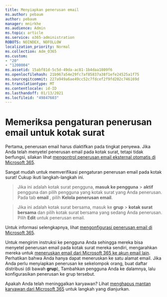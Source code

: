 ```yaml
---
title: Menyiapkan penerusan email
ms.author: pebaum
author: pebaum
manager: mnirkhe
ms.audience: Admin
ms.topic: article
ms.service: o365-administration
ROBOTS: NOINDEX, NOFOLLOW
localization_priority: Normal
ms.collection: Adm_O365
ms.custom:
- "20"
- "1200004"
ms.assetid: 15abf81d-5c5d-49da-ac81-1b4daa1809f6
ms.openlocfilehash: 21b967a54e29fc7af85837a38f1efe24525a1f75
ms.sourcegitcommit: 227a949a6ae49cc52c7fdcef2f9fd202c746169d
ms.translationtype: MT
ms.contentlocale: id-ID
ms.lasthandoff: 01/13/2021
ms.locfileid: "49847603"
---
```

# <a name="check-the-email-forwarding-settings-for-a-mailbox"></a>Memeriksa pengaturan penerusan email untuk kotak surat

Pertama, penerusan email harus diaktifkan pada tingkat penyewa. Jika Anda telah menyetel penerusan email pada kotak surat, tetapi tidak berfungsi, silakan lihat [mengontrol penerusan email eksternal otomatis di Microsoft 365](https://docs.microsoft.com/microsoft-365/security/office-365-security/external-email-forwarding?view=o365-worldwide).

Sangat mudah untuk memverifikasi pengaturan penerusan email pada kotak surat! Cukup ikuti langkah-langkah ini.
  
> Jika ini adalah kotak surat pengguna, **masuk ke pengguna** \> **aktif** pengguna dan pilih pengguna yang kotak surat yang Anda penerusan. Pada tab **email** , pilih **Kelola penerusan email**.

> Jika ini adalah kotak surat bersama, masuk ke **grup** \> **kotak surat bersama** dan pilih kotak surat bersama yang sedang Anda penerusan. Pilih **Edit** untuk penerusan email.

Untuk informasi selengkapnya, lihat [mengonfigurasi penerusan email di Microsoft 365](https://docs.microsoft.com/microsoft-365/admin/email/configure-email-forwarding).
  
Untuk mengirim instruksi ke pengguna Anda sehingga mereka bisa menyetel penerusan email pada kotak surat mereka sendiri, mengarahkan mereka untuk [meneruskan email dari Microsoft 365 ke akun email lain](https://support.office.com/article/Forward-email-from-Office-365-to-another-email-account-1ed4ee1e-74f8-4f53-a174-86b748ff6a0e). Perhatikan bahwa Anda hanya dapat meneruskan ke satu alamat email. Jika Anda perlu menyiapkan penerusan ke sekelompok orang, buat daftar distribusi (di bawah **grup**), Tambahkan pengguna Anda ke dalamnya, lalu konfigurasikan penerusan ke grup tersebut.
  
Apakah Anda telah meninggalkan karyawan? Lihat [menghapus mantan karyawan dari Microsoft 365](https://docs.microsoft.com/microsoft-365/admin/add-users/remove-former-employee) untuk langkah yang dianjurkan.